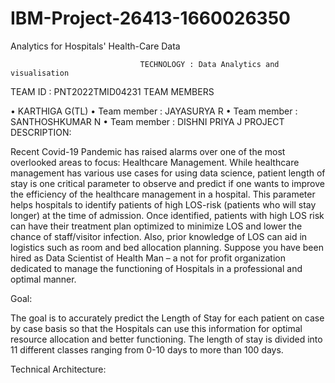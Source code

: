 # IBM-Project-26413-1660026350
Analytics for Hospitals' Health-Care Data

                                 TECHNOLOGY : Data Analytics and visualisation
TEAM ID : PNT2022TMID04231
TEAM MEMBERS

•	KARTHIGA G(TL)
•	Team member : JAYASURYA R
•	Team member : SANTHOSHKUMAR N
•	Team member : DISHNI PRIYA J
PROJECT DESCRIPTION:

Recent Covid-19 Pandemic has raised alarms over one of the most overlooked areas to focus: Healthcare
Management. While healthcare management has various use cases for using data science, patient length of stay is one critical parameter to observe and predict if one wants to improve the efficiency of the healthcare management in a hospital.
This parameter helps hospitals to identify patients of high LOS-risk (patients who will stay longer) at the time of admission. Once identified, patients with high LOS risk can have their treatment plan optimized to minimize LOS and lower the chance of staff/visitor infection. Also, prior knowledge of LOS can aid in logistics such as room and bed allocation planning.
Suppose you have been hired as Data Scientist of Health Man – a not for profit organization dedicated to manage the functioning of Hospitals in a professional and optimal manner.


Goal:

The goal is to accurately predict the Length of Stay for each patient on case by case basis so that the Hospitals can use this information for optimal resource allocation and better functioning. The length of stay is divided into 11 different classes ranging from 0-10 days to more than 100 days.

Technical Architecture:

 


